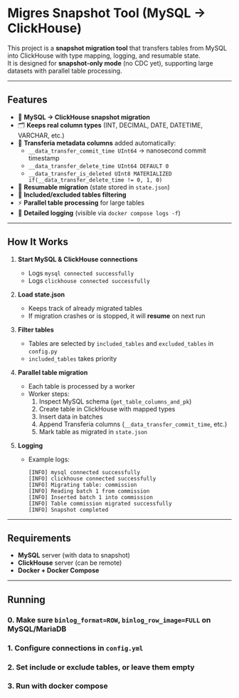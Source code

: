 # Migres Snapshot Tool (MySQL → ClickHouse)

This project is a **snapshot migration tool** that transfers tables from MySQL into ClickHouse with type mapping, logging, and resumable state.  
It is designed for **snapshot-only mode** (no CDC yet), supporting large datasets with parallel table processing.

---

## Features

- 🚀 **MySQL → ClickHouse snapshot migration**
- 🗂 **Keeps real column types** (INT, DECIMAL, DATE, DATETIME, VARCHAR, etc.)
- 📝 **Transferia metadata columns** added automatically:
  - `__data_transfer_commit_time UInt64` → nanosecond commit timestamp
  - `__data_transfer_delete_time UInt64 DEFAULT 0`
  - `__data_transfer_is_deleted UInt8 MATERIALIZED if(__data_transfer_delete_time != 0, 1, 0)`
- 🔁 **Resumable migration** (state stored in `state.json`)
- 🎯 **Included/excluded tables filtering**
- ⚡ **Parallel table processing** for large tables
- 📑 **Detailed logging** (visible via `docker compose logs -f`)

---

## How It Works

1. **Start MySQL & ClickHouse connections**
   - Logs `mysql connected successfully`
   - Logs `clickhouse connected successfully`

2. **Load state.json**
   - Keeps track of already migrated tables  
   - If migration crashes or is stopped, it will **resume** on next run

3. **Filter tables**
   - Tables are selected by `included_tables` and `excluded_tables` in `config.py`  
   - `included_tables` takes priority

4. **Parallel table migration**
   - Each table is processed by a worker
   - Worker steps:
     1. Inspect MySQL schema (`get_table_columns_and_pk`)
     2. Create table in ClickHouse with mapped types
     3. Insert data in batches
     4. Append Transferia columns (`__data_transfer_commit_time`, etc.)
     5. Mark table as migrated in `state.json`

5. **Logging**
   - Example logs:
     ```
     [INFO] mysql connected successfully
     [INFO] clickhouse connected successfully
     [INFO] Migrating table: commission
     [INFO] Reading batch 1 from commission
     [INFO] Inserted batch 1 into commission
     [INFO] Table commission migrated successfully
     [INFO] Snapshot completed
     ```

---

## Requirements

- **MySQL** server (with data to snapshot)
- **ClickHouse** server (can be remote)
- **Docker + Docker Compose**

---

## Running

### 0. Make sure `binlog_format=ROW`, `binlog_row_image=FULL` on MySQL/MariaDB
### 1. Configure connections in `config.yml`
### 2. Set include or exclude tables, or leave them empty
### 3. Run with docker compose
